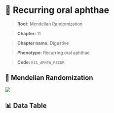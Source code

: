 # 🧪 Recurring oral aphthae

> **Root:** Mendelian Randomization

> **Chapter:** 11  

> **Chapter name:** Digestive

> **Phenotype:** Recurring oral aphthae  

> **Code:** `K11_APHTA_RECUR`

## 🧬 Mendelian Randomization  

<img src="/MR/Figures/Forward/K11_APHTA_RECUR.png"/>

## 📊 Data Table

<CsvTableMRF src="/public/MR/Data/Forward/K11_APHTA_RECUR.csv"/>
